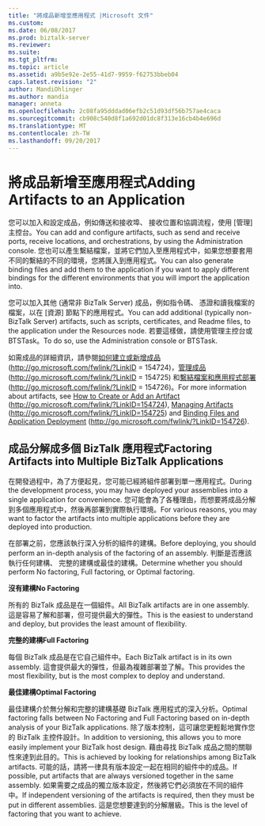 ```yaml
---
title: "將成品新增至應用程式 |Microsoft 文件"
ms.custom: 
ms.date: 06/08/2017
ms.prod: biztalk-server
ms.reviewer: 
ms.suite: 
ms.tgt_pltfrm: 
ms.topic: article
ms.assetid: a9b5e92e-2e55-41d7-9959-f62753bbeb04
caps.latest.revision: "2"
author: MandiOhlinger
ms.author: mandia
manager: anneta
ms.openlocfilehash: 2c08fa95dddad06efb2c51d93df56b757ae4caca
ms.sourcegitcommit: cb908c540d8f1a692d01dc8f313e16cb4b4e696d
ms.translationtype: MT
ms.contentlocale: zh-TW
ms.lasthandoff: 09/20/2017
---
```

# <a name="adding-artifacts-to-an-application"></a><span data-ttu-id="80073-102">將成品新增至應用程式</span><span class="sxs-lookup"><span data-stu-id="80073-102">Adding Artifacts to an Application</span></span>
<span data-ttu-id="80073-103">您可以加入和設定成品，例如傳送和接收埠、 接收位置和協調流程，使用 [管理] 主控台。</span><span class="sxs-lookup"><span data-stu-id="80073-103">You can add and configure artifacts, such as send and receive ports, receive locations, and orchestrations, by using the Administration console.</span></span> <span data-ttu-id="80073-104">您也可以產生繫結檔案，並將它們加入至應用程式中，如果您想要套用不同的繫結的不同的環境，您將匯入到應用程式。</span><span class="sxs-lookup"><span data-stu-id="80073-104">You can also generate binding files and add them to the application if you want to apply different bindings for the different environments that you will import the application into.</span></span>  
  
 <span data-ttu-id="80073-105">您可以加入其他 (通常非 BizTalk Server) 成品，例如指令碼、 憑證和讀我檔案的檔案，以在 [資源] 節點下的應用程式。</span><span class="sxs-lookup"><span data-stu-id="80073-105">You can add additional (typically non-BizTalk Server) artifacts, such as scripts, certificates, and Readme files, to the application under the Resources node.</span></span> <span data-ttu-id="80073-106">若要這樣做，請使用管理主控台或 BTSTask。</span><span class="sxs-lookup"><span data-stu-id="80073-106">To do so, use the Administration console or BTSTask.</span></span>  
  
 <span data-ttu-id="80073-107">如需成品的詳細資訊，請參閱[如何建立或新增成品](http://go.microsoft.com/fwlink/?LinkID=154724)(http://go.microsoft.com/fwlink/?LinkID = 154724)，[管理成品](http://go.microsoft.com/fwlink/?LinkID=154725)(http://go.microsoft.com/fwlink/?LinkID = 154725) 和[繫結檔案和應用程式部署](http://go.microsoft.com/fwlink/?LinkID=154726)(http://go.microsoft.com/fwlink/?LinkID = 154726)。</span><span class="sxs-lookup"><span data-stu-id="80073-107">For more information about artifacts, see [How to Create or Add an Artifact](http://go.microsoft.com/fwlink/?LinkID=154724) (http://go.microsoft.com/fwlink/?LinkID=154724), [Managing Artifacts](http://go.microsoft.com/fwlink/?LinkID=154725) (http://go.microsoft.com/fwlink/?LinkID=154725) and [Binding Files and Application Deployment](http://go.microsoft.com/fwlink/?LinkID=154726) (http://go.microsoft.com/fwlink/?LinkID=154726).</span></span>  
  
## <a name="factoring-artifacts-into-multiple-biztalk-applications"></a><span data-ttu-id="80073-108">成品分解成多個 BizTalk 應用程式</span><span class="sxs-lookup"><span data-stu-id="80073-108">Factoring Artifacts into Multiple BizTalk Applications</span></span>  
 <span data-ttu-id="80073-109">在開發過程中，為了方便起見，您可能已經將組件部署到單一應用程式。</span><span class="sxs-lookup"><span data-stu-id="80073-109">During the development process, you may have deployed your assemblies into a single application for convenience.</span></span> <span data-ttu-id="80073-110">您可能會為了各種理由，而想要將成品分解到多個應用程式中，然後再部署到實際執行環境。</span><span class="sxs-lookup"><span data-stu-id="80073-110">For various reasons, you may want to factor the artifacts into multiple applications before they are deployed into production.</span></span>  
  
 <span data-ttu-id="80073-111">在部署之前，您應該執行深入分析的組件的建構。</span><span class="sxs-lookup"><span data-stu-id="80073-111">Before deploying, you should perform an in-depth analysis of the factoring of an assembly.</span></span> <span data-ttu-id="80073-112">判斷是否應該執行任何建構、 完整的建構或最佳的建構。</span><span class="sxs-lookup"><span data-stu-id="80073-112">Determine whether you should perform No factoring, Full factoring, or Optimal factoring.</span></span>  
  
 <span data-ttu-id="80073-113">**沒有建構**</span><span class="sxs-lookup"><span data-stu-id="80073-113">**No Factoring**</span></span>  
  
 <span data-ttu-id="80073-114">所有的 BizTalk 成品是在一個組件。</span><span class="sxs-lookup"><span data-stu-id="80073-114">All BizTalk artifacts are in one assembly.</span></span> <span data-ttu-id="80073-115">這是容易了解和部署，但可提供最大的彈性。</span><span class="sxs-lookup"><span data-stu-id="80073-115">This is the easiest to understand and deploy, but provides the least amount of flexibility.</span></span>  
  
 <span data-ttu-id="80073-116">**完整的建構**</span><span class="sxs-lookup"><span data-stu-id="80073-116">**Full Factoring**</span></span>  
  
 <span data-ttu-id="80073-117">每個 BizTalk 成品是在它自己組件中。</span><span class="sxs-lookup"><span data-stu-id="80073-117">Each BizTalk artifact is in its own assembly.</span></span> <span data-ttu-id="80073-118">這會提供最大的彈性，但最為複雜部署並了解。</span><span class="sxs-lookup"><span data-stu-id="80073-118">This provides the most flexibility, but is the most complex to deploy and understand.</span></span>  
  
 <span data-ttu-id="80073-119">**最佳建構**</span><span class="sxs-lookup"><span data-stu-id="80073-119">**Optimal Factoring**</span></span>  
  
 <span data-ttu-id="80073-120">最佳建構介於無分解和完整的建構基礎 BizTalk 應用程式的深入分析。</span><span class="sxs-lookup"><span data-stu-id="80073-120">Optimal factoring falls between No Factoring and Full Factoring based on in-depth analysis of your BizTalk applications.</span></span> <span data-ttu-id="80073-121">除了版本控制，這可讓您更輕鬆地實作您的 BizTalk 主控件設計。</span><span class="sxs-lookup"><span data-stu-id="80073-121">In addition to versioning, this allows you to more easily implement your BizTalk host design.</span></span> <span data-ttu-id="80073-122">藉由尋找 BizTalk 成品之間的關聯性來達到此目的。</span><span class="sxs-lookup"><span data-stu-id="80073-122">This is achieved by looking for relationships among BizTalk artifacts.</span></span> <span data-ttu-id="80073-123">可能的話，請將一律具有版本設定一起在相同的組件中的成品。</span><span class="sxs-lookup"><span data-stu-id="80073-123">If possible, put artifacts that are always versioned together in the same assembly.</span></span> <span data-ttu-id="80073-124">如果需要之成品的獨立版本設定，然後將它們必須放在不同的組件中。</span><span class="sxs-lookup"><span data-stu-id="80073-124">If independent versioning of the artifacts is required, then they must be put in different assemblies.</span></span> <span data-ttu-id="80073-125">這是您想要達到的分解層級。</span><span class="sxs-lookup"><span data-stu-id="80073-125">This is the level of factoring that you want to achieve.</span></span>